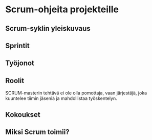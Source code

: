 # Scrum-ohjeita projekteille


## Scrum-syklin yleiskuvaus
## Sprintit
## Työjonot
## Roolit
SCRUM-masterin tehtävä ei ole olla pomottaja, vaan järjestäjä, joka kuuntelee tiimin jäseniä ja mahdollistaa työskentelyn.

## Kokoukset

## Miksi Scrum toimii?